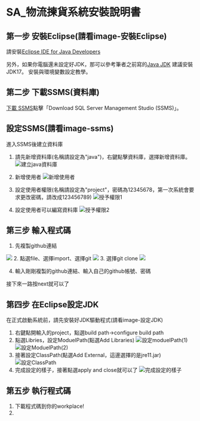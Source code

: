 # SA_物流揀貨系統安裝說明書
## 第一步 安裝Eclipse(請看image-安裝Eclipse)

請安裝[Eclipse IDE for Java Developers](https://www.eclipse.org/downloads/download.php?file=/technology/epp/downloads/release/2024-12/R/eclipse-java-2024-12-R-win32-x86_64.zip)

另外，如果你電腦還未設定好JDK，那可以參考筆者之前寫的[Java JDK](https://www.kjnotes.com/devtools/35) 建議安裝JDK17。
安裝與環境變數設定教學。
## 第二步 下載SSMS(資料庫)

[下載 SSMS](https://learn.microsoft.com/en-us/sql/ssms/download-sql-server-management-studio-ssms?view=sql-server-ver16)點擊「Download SQL Server Management Studio (SSMS)」。
## 設定SSMS(請看image-ssms)

進入SSMS後建立資料庫
1. 請先新增資料庫(名稱請設定為"java")，右鍵點擊資料庫，選擇新增資料庫。
![建立java資料庫](image/ssms/建立java資料庫.png)

2. 新增使用者
![新增使用者](image/ssms/新增使用者畫面.png)
3. 設定使用者權限(名稱請設定為"project"，密碼為12345678，第一次系統會要求更改密碼，請改成123456789)
![授予權限1](image/ssms/使用者權限授予(1).png)

4. 設定使用者可以編寫資料庫
![授予權限2](image/ssms/使用者權限授予(2).png)
## 第三步 輸入程式碼
1. 先複製github連結

![](image/輸入程式碼/複製github連結.png) 
2. 點選file、選擇import、選擇git
![](image/輸入程式碼/選擇git_smart_import.png)
3. 選擇git clone
![](image/輸入程式碼/選擇git_clone_url.png)

4. 輸入剛剛複製的github連結、輸入自己的github帳號、密碼

接下來一路按next就可以了

## 第四步 在Eclipse設定JDK

在正式啟動系統前，請先安裝好JDK驅動程式(請看image-設定JDK)
1. 右鍵點開輸入的project，點選build path->configure build path
2. 點選Libries，設定ModuelPath(點選Add Libraries)
![設定moduelPath(1)](image/設定JDK/Module(1)設定.png)
![設定ModuelPath(2)](image/設定JDK/Module設定(2).png)
3. 接著設定ClassPath(點選Add External，這邊選擇的是jre11.jar)
![設定ClassPath](image/設定JDK/ClassPath選定Jar版本.png)
4. 完成設定的樣子，接著點選apply and close就可以了
![完成設定的樣子](image/設定JDK/完整設定的樣子.png)

## 第五步 執行程式碼
1. 下載程式碼到你的workplace!
2. 
